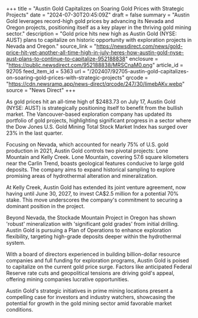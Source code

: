 +++
title = "Austin Gold Capitalizes on Soaring Gold Prices with Strategic Projects"
date = "2024-07-30T20:45:09Z"
draft = false
summary = "Austin Gold leverages record-high gold prices by advancing its Nevada and Oregon projects, positioning itself as a key player in the thriving gold mining sector."
description = "Gold price hits new high as Austin Gold (NYSE: AUST) plans to capitalize on historic opportunity with exploration projects in Nevada and Oregon."
source_link = "https://newsdirect.com/news/gold-price-hit-yet-another-all-time-high-in-july-heres-how-austin-gold-nyse-aust-plans-to-continue-to-capitalize-952188838"
enclosure = "https://public.newsdirect.com/952188838/MRSCnaM0.png"
article_id = 92705
feed_item_id = 5363
url = "/202407/92705-austin-gold-capitalizes-on-soaring-gold-prices-with-strategic-projects"
qrcode = "https://cdn.newsramp.app/news-direct/qrcode/247/30/limebAKv.webp"
source = "News Direct"
+++

<p>As gold prices hit an all-time high of $2483.73 on July 17, Austin Gold (NYSE: AUST) is strategically positioning itself to benefit from the bullish market. The Vancouver-based exploration company has updated its portfolio of gold projects, highlighting significant progress in a sector where the Dow Jones U.S. Gold Mining Total Stock Market Index has surged over 23% in the last quarter.</p><p>Focusing on Nevada, which accounted for nearly 75% of U.S. gold production in 2021, Austin Gold controls two pivotal projects: Lone Mountain and Kelly Creek. Lone Mountain, covering 57.6 square kilometers near the Carlin Trend, boasts geological features conducive to large gold deposits. The company aims to expand historical sampling to explore promising areas of hydrothermal alteration and mineralization.</p><p>At Kelly Creek, Austin Gold has extended its joint venture agreement, now having until June 30, 2027, to invest CA$2.5 million for a potential 70% stake. This move underscores the company's commitment to securing a dominant position in the project.</p><p>Beyond Nevada, the Stockade Mountain Project in Oregon has shown 'robust' mineralization with 'significant gold grades' from initial drilling. Austin Gold is pursuing a Plan of Operations to enhance exploration flexibility, targeting high-grade deposits deeper within the hydrothermal system.</p><p>With a board of directors experienced in building billion-dollar resource companies and full funding for exploration programs, Austin Gold is poised to capitalize on the current gold price surge. Factors like anticipated Federal Reserve rate cuts and geopolitical tensions are driving gold's appeal, offering mining companies lucrative opportunities.</p><p>Austin Gold's strategic initiatives in prime mining locations present a compelling case for investors and industry watchers, showcasing the potential for growth in the gold mining sector amid favorable market conditions.</p>